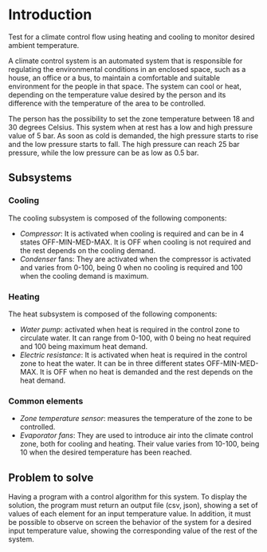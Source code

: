 # Introduction
Test for a climate control flow using heating and cooling to monitor desired ambient temperature.

A climate control system is an automated system that is responsible for regulating the environmental conditions in an enclosed space, such as a house, an office or a bus, to maintain a comfortable and suitable environment for the people in that space. The system can cool or heat, depending on the temperature value desired by the person and its difference with the temperature of the area to be controlled.

The person has the possibility to set the zone temperature between 18 and 30 degrees Celsius. This system when at rest has a low and high pressure value of 5 bar. As soon as cold is demanded, the high pressure starts to rise and the low pressure starts to fall. The high pressure can reach 25 bar pressure, while the low pressure can be as low as 0.5 bar.

## Subsystems

### Cooling
The cooling subsystem is composed of the following components:

- *Compressor*: It is activated when cooling is required and can be in 4 states OFF-MIN-MED-MAX. It is OFF when cooling is not required and the rest depends on the cooling demand.
- *Condenser* fans: They are activated when the compressor is activated and varies from 0-100, being 0 when no cooling is required and 100 when the cooling demand is maximum.

### Heating
The heat subsystem is composed of the following components:

- *Water pump*: activated when heat is required in the control zone to circulate water. It can range from 0-100, with 0 being no heat required and 100 being maximum heat demand.
- *Electric resistance*: It is activated when heat is required in the control zone to heat the water. It can be in three different states OFF-MIN-MED-MAX. It is OFF when no heat is demanded and the rest depends on the heat demand.

### Common elements

- *Zone temperature sensor*: measures the temperature of the zone to be controlled.
- *Evaporator fans*: They are used to introduce air into the climate control zone, both for cooling and heating. Their value varies from 10-100, being 10 when the desired temperature has been reached.

## Problem to solve
Having a program with a control algorithm for this system. To display the solution, the program must return an output file (csv, json), showing a set of values of each element for an input temperature value. In addition, it must be possible to observe on screen the behavior of the system for a desired input temperature value, showing the corresponding value of the rest of the system.